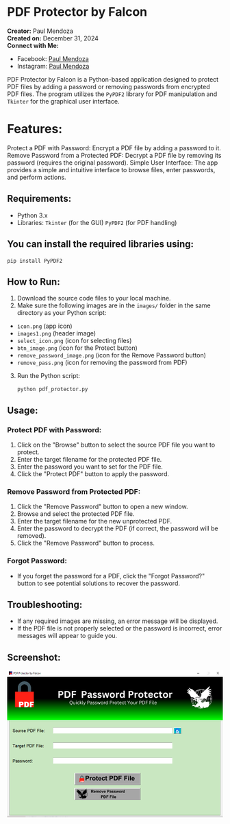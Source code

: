 # PDF Protector by Falcon
**Creator:** Paul Mendoza   
**Created on:** December 31, 2024    
**Connect with Me:**   
* Facebook: [Paul Mendoza](https://www.facebook.com/mypaulmendoza/)
* Instagram: [Paul Mendoza](https://www.instagram.com/mypaulmendoza/)
       
PDF Protector by Falcon is a Python-based application designed to protect PDF files by adding a password or removing passwords from encrypted PDF files. The program utilizes the `PyPDF2` library for PDF manipulation and `Tkinter` for the graphical user interface.
# Features:
Protect a PDF with Password: Encrypt a PDF file by adding a password to it.
Remove Password from a Protected PDF: Decrypt a PDF file by removing its password (requires the original password).
Simple User Interface: The app provides a simple and intuitive interface to browse files, enter passwords, and perform actions.
## Requirements:
* Python 3.x
* Libraries:
`Tkinter` (for the GUI)
`PyPDF2` (for PDF handling)

## You can install the required libraries using:

    pip install PyPDF2

## How to Run:
1. Download the source code files to your local machine.    
2. Make sure the following images are in the `images/` folder in the same directory as your Python script:
  * `icon.png` (app icon)
  * `images1.png` (header image)
  * `select_icon.png` (icon for selecting files)
  * `btn_image.png` (icon for the Protect button)
  * `remove_password_image.png` (icon for the Remove Password button)
  * `remove_pass.png` (icon for removing the password from PDF)
3. Run the Python script:

       python pdf_protector.py
## Usage: 
### Protect PDF with Password:
1. Click on the "Browse" button to select the source PDF file you want to protect.
2. Enter the target filename for the protected PDF file.
3. Enter the password you want to set for the PDF file.
4. Click the "Protect PDF" button to apply the password.
### Remove Password from Protected PDF:
1. Click the "Remove Password" button to open a new window.
2. Browse and select the protected PDF file.
3. Enter the target filename for the new unprotected PDF.
4. Enter the password to decrypt the PDF (if correct, the password will be removed).
5. Click the "Remove Password" button to process.
### Forgot Password:
  * If you forget the password for a PDF, click the "Forgot Password?" button to see potential solutions to recover the password.
## Troubleshooting:
  * If any required images are missing, an error message will be displayed.
  * If the PDF file is not properly selected or the password is incorrect, error messages will appear to guide you.
## Screenshot:
  ![PDFProtector](images/ss.png)
